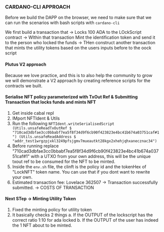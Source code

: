 ### CARDANO-CLI APPROACH

Before we build the DAPP on the browser, we need to make sure that we can run the scenarios with bash scripts with `cardano-cli`

We first build a transaction that
-> Locks 100 ADA to the LOckScript contract
-> WIthin that transaction Mint the identification token and send it to the person who locked the funds
-> THen construct another transaction that mints the utility tokens based on the users inputs before to the oock script


#### Plutus V2 approach

Because we love practice, and this is to also help the community to grow we will demonstrate a V2 approach by creating reference scripts for the contracts we built.


#### Serialise NFT policy parameterized with TxOut Ref & Submitting Transaction that locks funds and mints NFT

1. Get inside cabal repl
2. IMport NFTIdent & Utils
3. Run the following `NFTIdent.writeSerialisedScript  (Utils.unsafeReadTxOutRef $ "710cad3dbfae3cc0bbabf7ea5f8f34d9f6cb90f423823e4bc41b674a03751caf#1") (Utils.unsafeReadAddress $ "addr_test1wrgzpjxkl3249pfsjgmv7mueautkt28kgx2xhehjqhxanecznac34")`
4. Before running replace "710cad3dbfae3cc0bbabf7ea5f8f34d9f6cb90f423823e4bc41b674a03751caf#1" with a UTXO from your own address, this will be the unique txout ref to be consumed for the NFT to be minted.
5. Inside the `env.sh` file, the clinft is the policy id and the tokenHex of "LockNFT" token name. You can use that if you dont want to rewrite your own.
6. Estimated transaction fee: Lovelace 362507 -> Transaction successfully submitted. -> COSTS OF TRANSACTION

#### Next STep -> Minting Utility Token

1. Fixed the minting policy for utility token
2. It basically checks 2 things
  a. If the OUTPUT of the lockscript has the correct ratio 1:10 for ada locked
  b. If the OUTPUT of the user has indeed the 1 NFT about to be minted.